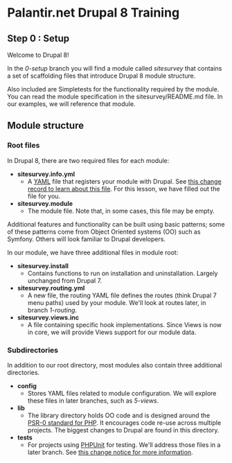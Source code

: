 # Palantir.net Drupal 8 Training

## Step 0 : Setup

Welcome to Drupal 8!

In the _0-setup_ branch you will find a module called *sitesurvey* that contains a set of scaffolding files that introduce Drupal 8 module structure.

Also included are Simpletests for the functionality required by the module. You can read the module specification in the sitesurvey/README.md file. In our examples, we will reference that module.

## Module structure

### Root files

In Drupal 8, there are two required files for each module:
* **sitesurvey.info.yml**
  * A [YAML](http://yaml.org/) file that registers your module with Drupal. See [this change record to learn about this file](https://drupal.org/node/1935708). For this lesson, we have filled out the file for you.
* **sitesurvey.module**
  * The module file. Note that, in some cases, this file may be empty.

Additional features and functionality can be built using basic patterns; some of these patterns come from Object Oriented systems (OO) such as Symfony. Others will look familiar to Drupal developers.

In our module, we have three additional files in module root:
* **sitesurvey.install**
  * Contains functions to run on installation and uninstallation. Largely unchanged from Drupal 7.
* **sitesurvey.routing.yml**
  * A new file, the routing YAML file defines the routes (think Drupal 7 menu paths) used by your module. We'll look at routes later, in branch _1-routing_.
* **sitesurvey.views.inc**
  * A file containing specific hook implementations. Since Views is now in core, we will provide Views support for our module data.

### Subdirectories

In addition to our root directory, most modules also contain three additional directories.

* **config**
  * Stores YAML files related to module configuration. We will explore these files in later branches, such as _5-views_.
* **lib**
  * The library directory holds OO code and is designed around the [PSR-0 standard for PHP](https://github.com/php-fig/fig-standards/blob/master/accepted/PSR-0.md). It encourages code re-use across multiple projects. The biggest changes to Drupal are found in this directory.
* **tests**
  * For projects using [PHPUnit](http://www.phpunit.de/) for testing. We'll address those files in a later branch. See [this change notice for more information](https://drupal.org/node/2012184).
